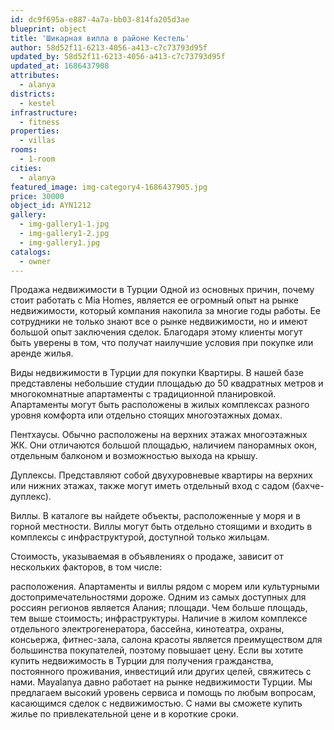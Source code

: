 ```yaml
---
id: dc9f695a-e887-4a7a-bb03-814fa205d3ae
blueprint: object
title: 'Шикарная вилла в районе Кестель'
author: 58d52f11-6213-4056-a413-c7c73793d95f
updated_by: 58d52f11-6213-4056-a413-c7c73793d95f
updated_at: 1686437908
attributes:
  - alanya
districts:
  - kestel
infrastructure:
  - fitness
properties:
  - villas
rooms:
  - 1-room
cities:
  - alanya
featured_image: img-category4-1686437905.jpg
price: 30000
object_id: AYN1212
gallery:
  - img-gallery1-1.jpg
  - img-gallery1-2.jpg
  - img-gallery1.jpg
catalogs:
  - owner
---
```

Продажа недвижимости в Турции
Одной из основных причин, почему стоит работать с Mia Homes, является ее огромный опыт на рынке недвижимости, который компания накопила за многие годы работы. Ее сотрудники не только знают все о рынке недвижимости, но и имеют большой опыт заключения сделок. Благодаря этому клиенты могут быть уверены в том, что получат наилучшие условия при покупке или аренде жилья.



Виды недвижимости в Турции для покупки
Квартиры. В нашей базе представлены небольшие студии площадью до 50 квадратных метров и многокомнатные апартаменты с традиционной планировкой. Апартаменты могут быть расположены в жилых комплексах разного уровня комфорта или отдельно стоящих многоэтажных домах.

Пентхаусы. Обычно расположены на верхних этажах многоэтажных ЖК. Они отличаются большой площадью, наличием панорамных окон, отдельным балконом и возможностью выхода на крышу.

Дуплексы. Представляют собой двухуровневые квартиры на верхних или нижних этажах, также могут иметь отдельный вход с садом (бахче-дуплекс).

Виллы. В каталоге вы найдете объекты, расположенные у моря и в горной местности. Виллы могут быть отдельно стоящими и входить в комплексы с инфраструктурой, доступной только жильцам.

Стоимость, указываемая в объявлениях о продаже, зависит от нескольких факторов, в том числе:

расположения. Апартаменты и виллы рядом с морем или культурными достопримечательностями дороже. Одним из самых доступных для россиян регионов является Алания;
площади. Чем больше площадь, тем выше стоимость;
инфраструктуры. Наличие в жилом комплексе отдельного электрогенератора, бассейна, кинотеатра, охраны, консьержа, фитнес-зала, салона красоты является преимуществом для большинства покупателей, поэтому повышает цену.
Если вы хотите купить недвижимость в Турции для получения гражданства, постоянного проживания, инвестиций или других целей, свяжитесь с нами. Mayalanya давно работает на рынке недвижимости Турции. Мы предлагаем высокий уровень сервиса и помощь по любым вопросам, касающимся сделок с недвижимостью. С нами вы сможете купить жилье по привлекательной цене и в короткие сроки.